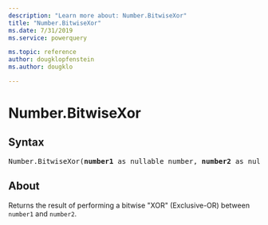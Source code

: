 ```yaml
---
description: "Learn more about: Number.BitwiseXor"
title: "Number.BitwiseXor"
ms.date: 7/31/2019
ms.service: powerquery

ms.topic: reference
author: dougklopfenstein
ms.author: dougklo

---
```

# Number.BitwiseXor

## Syntax

<pre>
Number.BitwiseXor(<b>number1</b> as nullable number, <b>number2</b> as nullable number) as nullable number
</pre>
  
## About  

Returns the result of performing a bitwise "XOR" (Exclusive-OR) between `number1` and `number2`.
